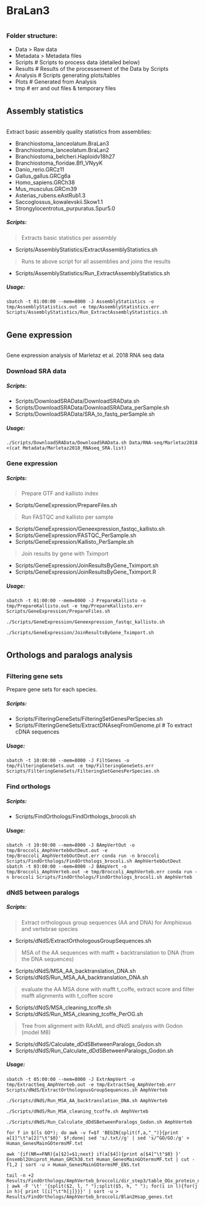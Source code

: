 # #
# #
# #
# BraLan3
# #
# #
# #

### Folder structure:
- Data > Raw data
- Metadata > Metadata files
- Scripts # Scripts to process data (detailed below)
- Results # Results of the processement of the Data by Scripts
- Analysis # Scripts generating plots/tables 
- Plots # Generated from Analysis 
- tmp # err and out files & temporary files


# #
###### ##################
## Assembly statistics
###### ##################
Extract basic assembly quality statistics from assemblies:
- Branchiostoma_lanceolatum.BraLan3
- Branchiostoma_lanceolatum.BraLan2
- Branchiostoma_belcheri.Haploidv18h27
- Branchiostoma_floridae.Bfl_VNyyK
- Danio_rerio.GRCz11
- Gallus_gallus.GRCg6a
- Homo_sapiens.GRCh38
- Mus_musculus.GRCm39
- Asterias_rubens.eAstRub1.3
- Saccoglossus_kowalevskii.Skow1.1
- Strongylocentrotus_purpuratus.Spur5.0

##### Scripts:
> Extracts basic statistics per assembly
- Scripts/AssemblyStatistics/ExtractAssemblyStatistics.sh
> Runs te above script for all assemblies and joins the results 
- Scripts/AssemblyStatistics/Run_ExtractAssemblyStatistics.sh

##### Usage:
```
sbatch -t 01:00:00 --mem=8000 -J AssemblyStatistics -o tmp/AssemblyStatistics.out -e tmp/AssemblyStatistics.err Scripts/AssemblyStatistics/Run_ExtractAssemblyStatistics.sh
```


# #
###### ##################
## Gene expression
###### ##################
Gene expression analysis of Marletaz et al. 2018 RNA seq data 

### Download SRA data

##### Scripts:
- Scripts/DownloadSRAData/DownloadSRAData.sh
- Scripts/DownloadSRAData/DownloadSRAData_perSample.sh
- Scripts/DownloadSRAData/SRA_to_fastq_perSample.sh

##### Usage:
```
./Scripts/DownloadSRAData/DownloadSRAData.sh Data/RNA-seq/Marletaz2018 <(cat Metadata/Marletaz2018_RNAseq_SRA.list)
```

### Gene expression

##### Scripts:
> Prepare GTF and kallisto index
- Scripts/GeneExpression/PrepareFiles.sh
> Run FASTQC and kallisto per sample
- Scripts/GeneExpression/Geneexpression_fastqc_kallisto.sh
- Scripts/GeneExpression/FASTQC_PerSample.sh
- Scripts/GeneExpression/Kallisto_PerSample.sh
> Join results by gene with Tximport
- Scripts/GeneExpression/JoinResultsByGene_Tximport.sh
- Scripts/GeneExpression/JoinResultsByGene_Tximport.R

##### Usage:
```
sbatch -t 01:00:00 --mem=8000 -J PrepareKallisto -o tmp/PrepareKallisto.out -e tmp/PrepareKallisto.err Scripts/GeneExpression/PrepareFiles.sh

./Scripts/GeneExpression/Geneexpression_fastqc_kallisto.sh

./Scripts/GeneExpression/JoinResultsByGene_Tximport.sh
```


# #
###### ##################
## Orthologs and paralogs analysis
###### ##################

### Filtering gene sets
Prepare gene sets for each species. 

##### Scripts:
- Scripts/FilteringGeneSets/FilteringSetGenesPerSpecies.sh
- Scripts/FilteringGeneSets/ExtractDNAseqFromGenome.pl # To extract cDNA sequences 

##### Usage:
```
sbatch -t 10:00:00 --mem=8000 -J FiltGenes -o tmp/FilteringGeneSets.out -e tmp/FilteringGeneSets.err Scripts/FilteringGeneSets/FilteringSetGenesPerSpecies.sh
```

### Find orthologs

##### Scripts:
- Scripts/FindOrthologs/FindOrthologs_brocoli.sh

##### Usage:
```
sbatch -t 10:00:00 --mem=8000 -J BAmpVertOut -o tmp/Broccoli_AmphVertebOutDeut.out -e tmp/Broccoli_AmphVertebOutDeut.err conda run -n broccoli Scripts/FindOrthologs/FindOrthologs_brocoli.sh AmphVertebOutDeut
sbatch -t 03:00:00 --mem=8000 -J BAmpVert -o tmp/Broccoli_AmphVerteb.out -e tmp/Broccoli_AmphVerteb.err conda run -n broccoli Scripts/FindOrthologs/FindOrthologs_brocoli.sh AmphVerteb
```

### dNdS between paralogs

##### Scripts:
> Extract orthologous group sequences (AA and DNA) for Amphioxus and vertebrae species
- Scripts/dNdS/ExtractOrthologousGroupSequences.sh
> MSA of the AA sequences with mafft + backtranslation to DNA (from the DNA sequences)
- Scripts/dNdS/MSA_AA_backtranslation_DNA.sh
- Scripts/dNdS/Run_MSA_AA_backtranslation_DNA.sh
> evaluate the AA MSA done with mafft t_coffe, extract score and filter mafft alignments with t_coffee score
- Scripts/dNdS/MSA_cleaning_tcoffe.sh
- Scripts/dNdS/Run_MSA_cleaning_tcoffe_PerOG.sh
> Tree from alignment with RAxML and dNdS analysis with Godon (model M8)
- Scripts/dNdS/Calculate_dDdSBetweenParalogs_Godon.sh
- Scripts/dNdS/Run_Calculate_dDdSBetweenParalogs_Godon.sh

##### Usage:
```
sbatch -t 05:00:00 --mem=8000 -J ExtrAmpVert -o tmp/ExtractSeq_AmphVerteb.out -e tmp/ExtractSeq_AmphVerteb.err Scripts/dNdS/ExtractOrthologousGroupSequences.sh AmphVerteb

./Scripts/dNdS/Run_MSA_AA_backtranslation_DNA.sh AmphVerteb

./Scripts/dNdS/Run_MSA_cleaning_tcoffe.sh AmphVerteb

./Scripts/dNdS/Run_Calculate_dDdSBetweenParalogs_Godon.sh AmphVerteb
```


```
for f in $(ls GO*); do awk -v f=$f 'BEGIN{split(f,a,"_")}{print a[1]"\t"a[2]"\t"$0}' $f;done| sed 's/.txt//g' | sed 's/^GO/GO:/g' > Human_GenesMainGOtermsMF.txt

awk '{if(NR==FNR){a[$2]=$1;next} if(a[$4]){print a[$4]"\t"$0} }' Ensembl2Uniprot_Human_GRCh38.txt Human_GenesMainGOtermsMF.txt | cut -f1,2 | sort -u > Human_GenesMainGOtermsMF_ENS.txt

tail -n +2 Results/FindOrthologs/AmphVerteb_broccoli/dir_step3/table_OGs_protein_names.txt | awk -F '\t' '{split($2, l, " ");split($5, h, " "); for(i in l){for(j in h){ print l[i]"\t"h[j]}}}' | sort -u > Results/FindOrthologs/AmphVerteb_broccoli/Blan2Hsap_genes.txt

```
















